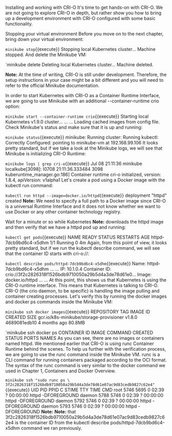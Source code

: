 Installing and working with CRI-O
It's time to get hands-on with CRI-O. We are not going to explore CRI-O in depth, but rather show you how to bring up a development environment with CRI-O configured with some basic functionality. 

Stopping your virtual environment
Before you move on to the next chapter, bring down your virtual environment:


`minikube stop`{{execute}}
Stopping local Kubernetes cluster...
Machine stopped.
And delete the Minikube VM:


`minikube delete
Deleting local Kubernetes cluster...
Machine deleted.

**Note:**
At the time of writing, CRI-O is still under development. Therefore, the setup instructions in your case might be a bit different and you will need to refer to the official Minikube documentation.  

In order to start Kubernetes with CRI-O as a Container Runtime Interface, we are going to use Minikube with an additional --container-runtime crio option:


`minikube start --container-runtime crio`{{execute}}
Starting local Kubernetes v1.9.0 cluster...
...
<output omitted>
...
Loading cached images from config file.
Check Minikube's status and make sure that it is up and running:


`minikube status`{{execute}}
minikube: Running
cluster:  Running
kubectl:  Correctly Configured: pointing to minikube-vm at 192.168.99.106
It looks pretty standard, but if we take a look at the Minikube logs, we will see that Minikube is initializing CRI-O Runtime:


`minikube logs | grep cri-o`{{execute}}
Jul 08 21:11:36 minikube localkube[3098]: I0708 21:11:36.333484 3098 kuberuntime_manager.go:186] Container runtime cri-o initialized, version: 1.8.4, apiVersion: v1alpha1
Let's create a pod using a Docker image with the kubectl run command:


`kubectl run httpd --image=docker.io/httpd`{{execute}}
deployment "httpd" created
**Note:**
We need to specify a full path to a Docker image since CRI-O is a universal Runtime Interface and it does not know whether we want to use Docker or any other container technology registry. 

Wait for a minute or so while Kubernetes **Note:** downloads the httpd image and then verify that we have a httpd pod up and running:


`kubectl get pods`{{execute}}
NAME                   READY STATUS RESTARTS  AGE
httpd-7dcb9bd6c4-x5dhm 1/1   Running  0       4m
Again, from this point of view, it looks pretty standard, but if we run the kubectl describe command, we will see that the container ID starts with cri-o://:


`kubectl describe pods/httpd-7dcb9bd6c4-x5dhm`{{execute}}
Name: httpd-7dcb9bd6c4-x5dhm
...
<output omitted>
...
IP: 10.1.0.4
Container ID: crio://3f2c2826318f1526bdb9710050a29b5d4a3de78d61e0...
Image: docker.io/httpd
...
<output omitted>
...
At this point, this shows us that Kubernetes is using the CRI-O runtime interface. This means that Kubernetes is talking to CRI-O. CRI-O (the crio daemon, to be specific) is handling the image pulling and container creating processes. Let's verify this by running the docker images and docker ps commands inside the Minikube VM:


`minikube ssh docker images`{{execute}}
REPOSITORY TAG IMAGE ID CREATED SIZE
gcr.io/k8s-minikube/storage-provisioner v1.8.0 4689081edb10 4 months ago 80.8MB

`minikube ssh docker ps
CONTAINER ID IMAGE COMMAND CREATED STATUS PORTS NAMES
As you can see, there are no images or containers named httpd. We mentioned earlier that CRI-O is using runc Container Runtime behind the scenes. To help us further with the verification process, we are going to use the runc command inside the Minikube VM. runc is a CLI command for running containers packaged according to the OCI format. The syntax of the runc command is very similar to the docker command we used in Chapter 1, Containers and Docker Overview.


`minikube ssh "sudo runc ps \
3f2c2826318f1526bdb9710050a29b5d4a3de78d61e07ac9d83cedb9827c62e4"`{{execute}}
UID PID PPID C STIME TTY TIME CMD
root 5746 5695 0 02:39 ? 00:00:00 httpd -DFOREGROUND
daemon 5788 5746 0 02:39 ? 00:00:00 httpd -DFOREGROUND
daemon 5792 5746 0 02:39 ? 00:00:00 httpd -DFOREGROUND
daemon 5793 5746 0 02:39 ? 00:00:00 httpd -DFOREGROUND
**Note:**
**Note:** that 3f2c2826318f1526bdb9710050a29b5d4a3de78d61e07ac9d83cedb9827c62e4 is the container ID from the kubectl describe pods/httpd-7dcb9bd6c4-x5dhm command we ran previously.